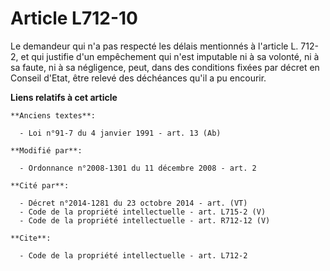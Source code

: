 # Article L712-10

Le demandeur qui n'a pas respecté les délais mentionnés à l'article L. 712-2, et qui justifie d'un empêchement qui n'est
imputable ni à sa volonté, ni à sa faute, ni à sa négligence, peut, dans des conditions fixées par décret en Conseil d'Etat,
être relevé des déchéances qu'il a pu encourir.

**Liens relatifs à cet article**

	**Anciens textes**:

	  - Loi n°91-7 du 4 janvier 1991 - art. 13 (Ab)

	**Modifié par**:

	  - Ordonnance n°2008-1301 du 11 décembre 2008 - art. 2

	**Cité par**:

	  - Décret n°2014-1281 du 23 octobre 2014 - art. (VT)
	  - Code de la propriété intellectuelle - art. L715-2 (V)
	  - Code de la propriété intellectuelle - art. R712-12 (V)

	**Cite**:

	  - Code de la propriété intellectuelle - art. L712-2
